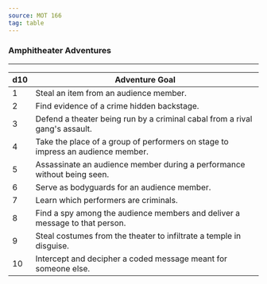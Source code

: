 ```yaml
---
source: MOT 166
tag: table
---
```


### Amphitheater Adventures
---
|d10|Adventure Goal|
|----|------------|
|1|Steal an item from an audience member.|
|2|Find evidence of a crime hidden backstage.|
|3|Defend a theater being run by a criminal cabal from a rival gang's assault.|
|4|Take the place of a group of performers on stage to impress an audience member.|
|5|Assassinate an audience member during a performance without being seen.|
|6|Serve as bodyguards for an audience member.|
|7|Learn which performers are criminals.|
|8|Find a spy among the audience members and deliver a message to that person.|
|9|Steal costumes from the theater to infiltrate a temple in disguise.|
|10|Intercept and decipher a coded message meant for someone else.|
